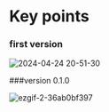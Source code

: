 # Key points

### first version
![2024-04-24 20-51-30](https://github.com/Mopsik62/Circles/assets/74981499/0c8d1407-9699-4104-8084-bf9ab0559ac8)

###version 0.1.0

![ezgif-2-36ab0bf397](https://github.com/Mopsik62/Circles/assets/74981499/a0835702-3514-4207-b369-81e1c7307f95)

